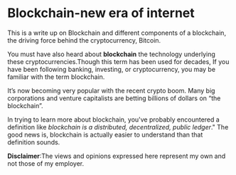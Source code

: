 # Blockchain-new era of internet 
This is a write up on Blockchain and different components of a blockchain, the driving force behind the cryptocurrency, Bitcoin.

You must have also heard about __blockchain__ the technology underlying these cryptocurrencies.Though this term has been used for decades,
If you have been following banking, investing, or cryptocurrency, you may be familiar with the term blockchain.

It’s now becoming very popular with the recent crypto boom. Many big corporations and venture capitalists are betting billions of
dollars on “the blockchain”.

In trying to learn more about blockchain, you've probably encountered a definition like _blockchain is a distributed, decentralized, 
public ledger_." The good news is, blockchain is actually easier to understand than that definition sounds.


__Disclaimer__:The views and opinions expressed here represent my own and not those of my employer.
